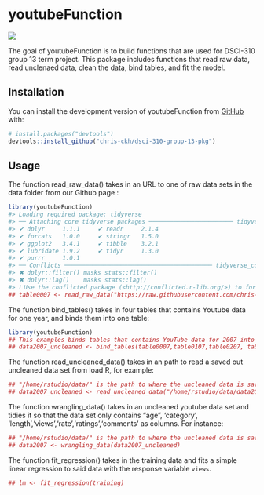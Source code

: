 
<!-- README.md is generated from README.Rmd. Please edit this file -->

# youtubeFunction

<!-- badges: start -->

![](https://github.com/chris-ckh/dsci-310-group-13-pkg/actions/workflows/test-coverage.yaml/badge.svg)
<!-- badges: end -->

The goal of youtubeFunction is to build functions that are used for
DSCI-310 group 13 term project. This package includes functions that
read raw data, read unclenaed data, clean the data, bind tables, and fit
the model.

## Installation

You can install the development version of youtubeFunction from
[GitHub](https://github.com/) with:

``` r
# install.packages("devtools")
devtools::install_github("chris-ckh/dsci-310-group-13-pkg")
```

## Usage

The function read_raw_data() takes in an URL to one of raw data sets in
the data folder from our Github page :

``` r
library(youtubeFunction)
#> Loading required package: tidyverse
#> ── Attaching core tidyverse packages ──────────────────────── tidyverse 2.0.0 ──
#> ✔ dplyr     1.1.1     ✔ readr     2.1.4
#> ✔ forcats   1.0.0     ✔ stringr   1.5.0
#> ✔ ggplot2   3.4.1     ✔ tibble    3.2.1
#> ✔ lubridate 1.9.2     ✔ tidyr     1.3.0
#> ✔ purrr     1.0.1     
#> ── Conflicts ────────────────────────────────────────── tidyverse_conflicts() ──
#> ✖ dplyr::filter() masks stats::filter()
#> ✖ dplyr::lag()    masks stats::lag()
#> ℹ Use the conflicted package (<http://conflicted.r-lib.org/>) to force all conflicts to become errors
## table0007 <- read_raw_data("https://raw.githubusercontent.com/chris-ckh/dsci-310-group-13/main/data/0007.txt")
```

The function bind_tables() takes in four tables that contains Youtube
data for one year, and binds them into one table:

``` r
library(youtubeFunction)
## This examples binds tables that contains YouTube data for 2007 into one table 
## data2007_uncleaned <- bind_tables(table0007,table0107,table0207, table0307)
```

The function read_uncleaned_data() takes in an path to read a saved out
uncleaned data set from load.R, for example:

``` r
## "/home/rstudio/data/" is the path to where the uncleaned data is saved
## data2007_uncleaned <- read_uncleaned_data("/home/rstudio/data/data2007_not_cleaned.txt")
```

The function wrangling_data() takes in an uncleaned youtube data set and
tidies it so that the data set only contains “age”, ‘category’,
‘length’,‘views’,‘rate’,‘ratings’,‘comments’ as columns. For instance:

``` r
## "/home/rstudio/data/" is the path to where the uncleaned data is saved
## data2007 <- wrangling_data(data2007_uncleaned)
```

The function fit_regression() takes in the training data and fits a
simple linear regression to said data with the response variable
`views`.

``` r
## lm <- fit_regression(training)
```

